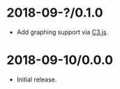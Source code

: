 # 2018-09-?/0.1.0

* Add graphing support via [C3.js](https://c3js.org/).

# 2018-09-10/0.0.0

* Initial release.
